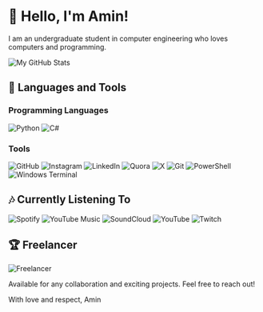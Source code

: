 # 👋 Hello, I'm Amin!

I am an undergraduate student in computer engineering who loves computers and programming.

![My GitHub Stats](https://github-readme-stats-git-masterrstaa-rickstaa.vercel.app/api?username=acontius)

## 🔧 Languages and Tools

### Programming Languages
![Python](https://img.shields.io/badge/Python-FFD43B?style=for-the-badge&logo=python&logoColor=blue)
![C#](https://img.shields.io/badge/C%23-239120?style=for-the-badge&logo=csharp&logoColor=white)

### Tools
![GitHub](https://img.shields.io/badge/GitHub-100000?style=for-the-badge&logo=github&logoColor=white)
![Instagram](https://img.shields.io/badge/Instagram-E4405F?style=for-the-badge&logo=instagram&logoColor=white)
![LinkedIn](https://img.shields.io/badge/LinkedIn-0077B5?style=for-the-badge&logo=linkedin&logoColor=white)
![Quora](https://img.shields.io/badge/Quora-%23B92B27.svg?&style=for-the-badge&logo=Quora&logoColor=white)
![X](https://img.shields.io/badge/X-000000?style=for-the-badge&logo=x&logoColor=white)
![Git](https://img.shields.io/badge/GIT-E44C30?style=for-the-badge&logo=git&logoColor=white)
![PowerShell](https://img.shields.io/badge/powershell-5391FE?style=for-the-badge&logo=powershell&logoColor=white)
![Windows Terminal](https://img.shields.io/badge/windows%20terminal-4D4D4D?style=for-the-badge&logo=windows%20terminal&logoColor=white)

## 🎶 Currently Listening To
![Spotify](https://img.shields.io/badge/Spotify-1ED760?&style=for-the-badge&logo=spotify&logoColor=white)
![YouTube Music](https://img.shields.io/badge/YouTube_Music-FF0000?style=for-the-badge&logo=youtube-music&logoColor=white)
![SoundCloud](https://img.shields.io/badge/SoundCloud-FF3300?style=for-the-badge&logo=soundcloud&logoColor=white)
![YouTube](https://img.shields.io/badge/YouTube-FF0000?style=for-the-badge&logo=youtube&logoColor=white)
![Twitch](https://img.shields.io/badge/Twitch-9146FF?style=for-the-badge&logo=twitch&logoColor=white)

## 🏆 Freelancer
![Freelancer](https://img.shields.io/badge/Freelancer-29B2FE?style=for-the-badge&logo=Freelancer&logoColor=white)

Available for any collaboration and exciting projects. Feel free to reach out!

With love and respect,
Amin



<!---
acontius/acontius is a ✨ special ✨ repository because its `README.md` (this file) appears on your GitHub profile.
You can click the Preview link to take a look at your changes.
--->
